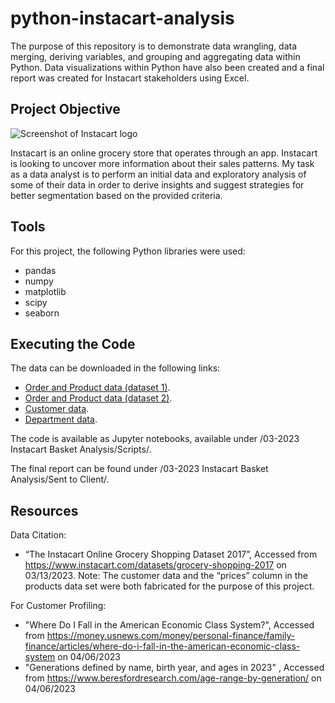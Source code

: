 # python-instacart-analysis
The purpose of this repository is to demonstrate data wrangling, data merging, deriving 
variables, and grouping and aggregating data within Python. Data visualizations within Python 
have also been created and a final report was created for Instacart stakeholders using Excel.

## Project Objective
![Screenshot of Instacart logo](https://mma.prnewswire.com/media/513450/Instacart_Logo.jpg?w=200)

Instacart is an online grocery store that operates through an app. Instacart is looking to uncover
more information about their sales patterns. My task as a data analyst is to perform an initial
data and exploratory analysis of some of their data in order to derive insights and suggest
strategies for better segmentation based on the provided criteria.

## Tools
For this project, the following Python libraries were used:
- pandas
- numpy
- matplotlib
- scipy
- seaborn

## Executing the Code
The data can be downloaded in the following links:
- [Order and Product data (dataset 1)](https://s3.amazonaws.com/coach-courses-us/public/courses/data-immersion/A4/A4_Data_Assets/4.3_orders_products.zip).
- [Order and Product data (dataset 2)](https://s3.amazonaws.com/coach-courses-us/public/courses/data-immersion/A4/A4_Data_Assets/order_products_prior.zip).
- [Customer data](https://s3.amazonaws.com/coach-courses-us/public/courses/data-immersion/A4/A4_Data_Assets/customers.zip).
- [Department data](https://s3.amazonaws.com/coach-courses-us/public/courses/data-immersion/A4/A4_Data_Assets/4.4_departments.zip).

The code is available as Jupyter notebooks, available under 
/03-2023 Instacart Basket Analysis/Scripts/.

The final report can be found under
/03-2023 Instacart Basket Analysis/Sent to Client/.

## Resources
Data Citation:
- “The Instacart Online Grocery Shopping Dataset 2017”, Accessed from 
https://www.instacart.com/datasets/grocery-shopping-2017 on 03/13/2023.
Note: The customer data and the “prices” column in the products data set were both fabricated for
the purpose of this project.

For Customer Profiling:
- "Where Do I Fall in the American Economic Class System?", Accessed from 
https://money.usnews.com/money/personal-finance/family-finance/articles/where-do-i-fall-in-the-american-economic-class-system on 04/06/2023
- "Generations defined by name, birth year, and ages in 2023" , Accessed from
https://www.beresfordresearch.com/age-range-by-generation/ on 04/06/2023
